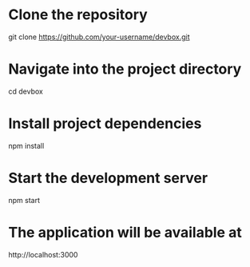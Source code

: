 # Clone the repository

git clone https://github.com/your-username/devbox.git

# Navigate into the project directory

cd devbox

# Install project dependencies

npm install

# Start the development server

npm start

# The application will be available at

http://localhost:3000
